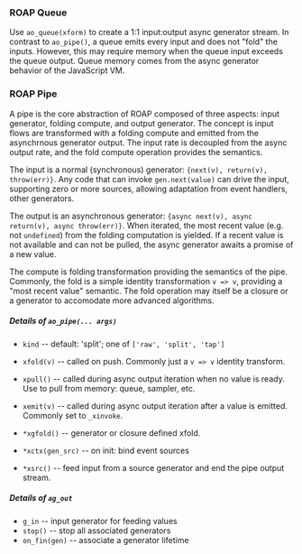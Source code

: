### ROAP Queue

Use `ao_queue(xform)` to create a 1:1 input:output async generator stream.
In contrast to `ao_pipe()`, a queue emits every input and does not "fold" the inputs.
However, this may require memory when the queue input exceeds the queue output.
Queue memory comes from the async generator behavior of the JavaScript VM.


### ROAP Pipe

A pipe is the core abstraction of ROAP composed of three aspects: input generator, folding compute, and output generator.
The concept is input flows are transformed with a folding compute and emitted from the asynchrnous generator output.
The input rate is decoupled from the async output rate, and the fold compute operation provides the semantics.

The input is a normal (synchronous) generator: `{next(v), return(v), throw(err)}`.
Any code that can invoke `gen.next(value)` can drive the input, supporting zero or more sources, allowing adaptation from event handlers, other generators.

The output is an asynchronous generator: `{async next(v), async return(v), async throw(err)}`.
When iterated, the most recent value (e.g. not `undefined`) from the folding computation is yielded.
If a recent value is not available and can not be pulled, the async generator awaits a promise of a new value.

The compute is folding transformation providing the semantics of the pipe.
Commonly, the fold is a simple identity transformation `v => v`, providing a "most recent value" semantic.
The fold operation may itself be a closure or a generator to accomodate more advanced algorithms.


##### Details of `ao_pipe(... args)`

- `kind` -- default: 'split'; one of `['raw', 'split', 'tap']`
- `xfold(v)` -- called on push. Commonly just a `v => v` identity transform.
- `xpull()` -- called during async output iteration when no value is ready. Use to pull from memory: queue, sampler, etc.
- `xemit(v)` -- called during async output iteration after a value is emitted. Commonly set to `_xinvoke`.

- `*xgfold()` -- generator or closure defined xfold.
- `*xctx(gen_src)` -- on init: bind event sources
- `*xsrc()` -- feed input from a source generator and end the pipe output stream.


##### Details of `ag_out`

- `g_in` -- input generator for feeding values
- `stop()` -- stop all associated generators
- `on_fin(gen)` -- associate a generator lifetime

